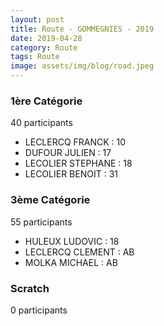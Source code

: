 ```yaml
---
layout: post
title: Route - GOMMEGNIES - 2019
date: 2019-04-28
category: Route
tags: Route
image: assets/img/blog/road.jpeg
---
```


### 1ère Catégorie
40 participants
- LECLERCQ FRANCK : 10
- DUFOUR JULIEN : 17
- LECOLIER STEPHANE : 18
- LECOLIER BENOIT : 31

### 3ème Catégorie
55 participants
- HULEUX LUDOVIC : 18
- LECLERCQ CLEMENT : AB
- MOLKA MICHAEL : AB

### Scratch
0 participants
